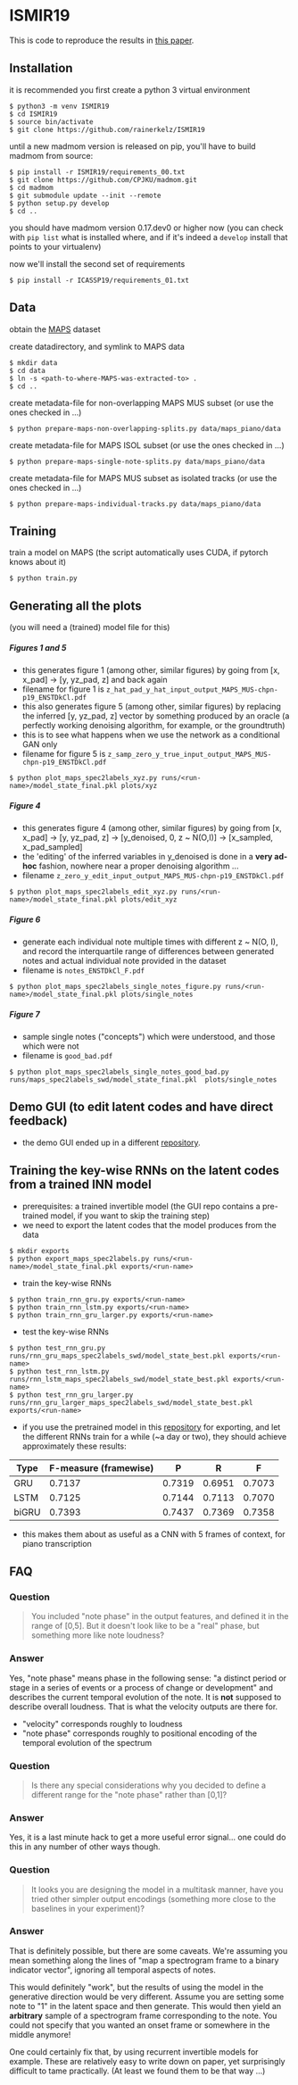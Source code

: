 # ISMIR19
This is code to reproduce the results in [this paper](http://arxiv.org/abs/1909.01622).

## Installation

it is recommended you first create a python 3 virtual environment

```
$ python3 -m venv ISMIR19
$ cd ISMIR19
$ source bin/activate
$ git clone https://github.com/rainerkelz/ISMIR19
```

until a new madmom version is released on pip, you'll have to build madmom from source:

```
$ pip install -r ISMIR19/requirements_00.txt
$ git clone https://github.com/CPJKU/madmom.git
$ cd madmom
$ git submodule update --init --remote
$ python setup.py develop
$ cd ..
```

you should have madmom version 0.17.dev0 or higher now (you can check with `pip list` what is installed where, and if it's indeed a `develop` install that points to your virtualenv)

now we'll install the second set of requirements

```
$ pip install -r ICASSP19/requirements_01.txt
```

## Data
obtain the [MAPS](http://www.tsi.telecom-paristech.fr/aao/en/2010/07/08/maps-database-a-piano-database-for-multipitch-estimation-and-automatic-transcription-of-music/) dataset

create datadirectory, and symlink to MAPS data
```
$ mkdir data
$ cd data
$ ln -s <path-to-where-MAPS-was-extracted-to> .
$ cd ..
```

create metadata-file for non-overlapping MAPS MUS subset (or use the ones checked in ...)
```
$ python prepare-maps-non-overlapping-splits.py data/maps_piano/data
```

create metadata-file for MAPS ISOL subset (or use the ones checked in ...)
```
$ python prepare-maps-single-note-splits.py data/maps_piano/data
```

create metadata-file for MAPS MUS subset as isolated tracks (or use the ones checked in ...)
```
$ python prepare-maps-individual-tracks.py data/maps_piano/data
```

## Training
train a model on MAPS (the script automatically uses CUDA, if pytorch knows about it)
```
$ python train.py
```

## Generating all the plots
(you will need a (trained) model file for this)

##### Figures 1 and 5
- this generates figure 1 (among other, similar figures) by going from [x, x_pad] -> [y, yz_pad, z] and back again
- filename for figure 1 is `z_hat_pad_y_hat_input_output_MAPS_MUS-chpn-p19_ENSTDkCl.pdf`
- this also generates figure 5 (among other, similar figures) by replacing the inferred [y, yz_pad, z] vector by something produced by an oracle (a perfectly working denoising algorithm, for example, or the groundtruth)
- this is to see what happens when we use the network as a conditional GAN only
- filename for figure 5 is `z_samp_zero_y_true_input_output_MAPS_MUS-chpn-p19_ENSTDkCl.pdf`

```
$ python plot_maps_spec2labels_xyz.py runs/<run-name>/model_state_final.pkl plots/xyz
```

##### Figure 4
- this generates figure 4 (among other, similar figures) by going from [x, x_pad] -> [y, yz_pad, z] -> [y_denoised, 0, z ~ N(O,I)] -> [x_sampled, x_pad_sampled]
- the 'editing' of the inferred variables in y_denoised is done in a **very ad-hoc** fashion, nowhere near a proper denoising algorithm ...
- filename `z_zero_y_edit_input_output_MAPS_MUS-chpn-p19_ENSTDkCl.pdf`

```
$ python plot_maps_spec2labels_edit_xyz.py runs/<run-name>/model_state_final.pkl plots/edit_xyz
```

##### Figure 6
- generate each individual note multiple times with different z ~ N(O, I), and record the interquartile range of differences between generated notes and actual individual note provided in the dataset
- filename is `notes_ENSTDkCl_F.pdf`
```
$ python plot_maps_spec2labels_single_notes_figure.py runs/<run-name>/model_state_final.pkl plots/single_notes
```

##### Figure 7
- sample single notes ("concepts") which were understood, and those which were not
- filename is `good_bad.pdf`
```
$ python plot_maps_spec2labels_single_notes_good_bad.py runs/maps_spec2labels_swd/model_state_final.pkl  plots/single_notes
```

## Demo GUI (to edit latent codes and have direct feedback)

- the demo GUI ended up in a different [repository](https://github.com/rainerkelz/ISMIR19-GUI).

## Training the key-wise RNNs on the latent codes from a trained INN model

- prerequisites: a trained invertible model (the GUI repo contains a pre-trained model, if you want to skip the training step)
- we need to export the latent codes that the model produces from the data
```
$ mkdir exports
$ python export_maps_spec2labels.py runs/<run-name>/model_state_final.pkl exports/<run-name>
```

- train the key-wise RNNs
```
$ python train_rnn_gru.py exports/<run-name>
$ python train_rnn_lstm.py exports/<run-name>
$ python train_rnn_gru_larger.py exports/<run-name>
```

- test the key-wise RNNs
```
$ python test_rnn_gru.py runs/rnn_gru_maps_spec2labels_swd/model_state_best.pkl exports/<run-name>
$ python test_rnn_lstm.py runs/rnn_lstm_maps_spec2labels_swd/model_state_best.pkl exports/<run-name>
$ python test_rnn_gru_larger.py runs/rnn_gru_larger_maps_spec2labels_swd/model_state_best.pkl exports/<run-name>
```
- if you use the pretrained model in this [repository](https://github.com/rainerkelz/ISMIR19-GUI) for exporting, and let the different RNNs train for a while (~a day or two), they should achieve approximately these results:

Type  | F-measure (framewise)  | P      | R      | F      |
------|------------------------|--------|--------|--------|
GRU   | 0.7137                 | 0.7319 | 0.6951 | 0.7073 |
LSTM  | 0.7125                 | 0.7144 | 0.7113 | 0.7070 |
biGRU | 0.7393                 | 0.7437 | 0.7369 | 0.7358 |

- this makes them about as useful as a CNN with 5 frames of context, for piano transcription

## FAQ

### Question
> You included "note phase" in the output features,
> and defined it in the range of [0,5]. But it doesn't look like
> to be a "real" phase, but something more like note loudness?

### Answer
Yes, "note phase" means phase in the following sense: "a distinct period or stage in a series of events or a process of change or development" and describes the current temporal evolution of the note. It is **not** supposed to describe overall loudness. That is what the velocity outputs are there for.

- "velocity" corresponds roughly to loudness
- "note phase" corresponds roughly to positional encoding of the temporal evolution of the spectrum


### Question
> Is there any special considerations why you decided to define a
> different range for the "note phase" rather than [0,1]?

### Answer
Yes, it is a last minute hack to get a more useful error signal... one could do this in any number of other ways though.


### Question
> It looks you are designing the model in a multitask manner, have
> you tried other simpler output encodings (something more close to the
> baselines in your experiment)?

### Answer
That is definitely possible, but there are some caveats. We're assuming you mean
something along the lines of "map a spectrogram frame to a binary indicator vector",
ignoring all temporal aspects of notes.

This would definitely "work", but the results of using the model in the
generative direction would be very different. Assume you are setting
some note to "1" in the latent space and then generate. This would then
yield an **arbitrary** sample of a spectrogram frame corresponding to the
note. You could not specify that you wanted an onset frame or somewhere
in the middle anymore!

One could certainly fix that, by using recurrent invertible models for example.
These are relatively easy to write down on paper, yet surprisingly difficult
to tame practically. (At least we found them to be that way ...)
